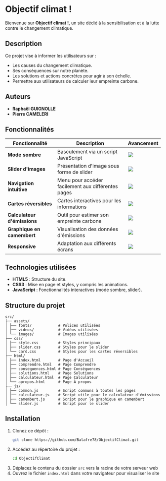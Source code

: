 # Objectif climat !

Bienvenue sur **Objectif climat !**, un site dédié à la sensibilisation et à la lutte contre le changement climatique.

## Description

Ce projet vise à informer les utilisateurs sur :
- Les causes du changement climatique.
- Ses conséquences sur notre planète.
- Les solutions et actions concrètes pour agir à son échelle.
- Permettre aux utilisateurs de calculer leur empreinte carbone.

## Auteurs
- **Raphaël GUIGNOLLE**
- **Pierre CAMELERI**

## Fonctionnalités

| Fonctionnalité              | Description                                        | Avancement                         |
|-----------------------------|----------------------------------------------------|------------------------------------|
| **Mode sombre**             | Basculement via un script JavaScript               | ![](https://geps.dev/progress/100) |
| **Slider d'images**         | Présentation d'image sous forme de slider          | ![](https://geps.dev/progress/100) |
| **Navigation intuitive**    | Menu pour accéder facilement aux différentes pages | ![](https://geps.dev/progress/100) |
| **Cartes réversibles**      | Cartes interactives pour les informations          | ![](https://geps.dev/progress/100) |
| **Calculateur d'émissions** | Outil pour estimer son empreinte carbone           | ![](https://geps.dev/progress/100) |
| **Graphique en camembert**  | Visualisation des données d'émissions              | ![](https://geps.dev/progress/100) |
| **Responsive**              | Adaptation aux différents écrans                   | ![](https://geps.dev/progress/100) |

## Technologies utilisées

- **HTML5** : Structure du site.
- **CSS3** : Mise en page et styles, y compris les animations.
- **JavaScript** : Fonctionnalités interactives (mode sombre, slider).

## Structure du projet
```
src/
├── assets/
│ ├── fonts/            # Polices utilisées
│ ├── videos/           # Vidéos utilisées
│ └── images/           # Images utilisées
├── css/
│ ├── style.css         # Styles principaux
│ ├── slider.css        # Styles pour le slider
│ └── card.css          # Styles pour les cartes réversibles
├── html/
│ ├── index.html        # Page d'Accueil
│ ├── comprendre.html   # Page Comprendre
│ ├── consequences.html # Page Conséquences
│ ├── solutions.html    # Page Solutions
│ ├── calculateur.html  # Page Calculateur
│ └── apropos.html      # Page À propos
├── js/
│ ├── common.js         # Script communs à toutes les pages
│ ├── calculateur.js    # Script utile pour le calculateur d'émissions
│ ├── camembert.js      # Script pour le graphique en camembert
│ └── slider.js         # Script pour le slider
```

## Installation

1. Clonez ce dépôt :
   ```bash
   git clone https://github.com/Balafre78/ObjectifClimat.git
2. Accédez au répertoire du projet :
   ```bash
   cd ObjectifClimat
   ```
3. Déplacez le contenu du dossier `src` vers la racine de votre serveur web
4. Ouvrez le fichier `index.html` dans votre navigateur pour visualiser le site
